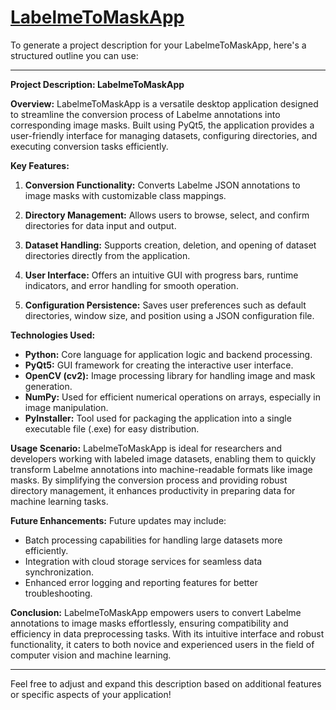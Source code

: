 # [LabelmeToMaskApp](https://github.com/li-jin-1998/LabelmeToMaskApp)

To generate a project description for your LabelmeToMaskApp, here's a structured outline you can use:

---

**Project Description: LabelmeToMaskApp**

**Overview:**
LabelmeToMaskApp is a versatile desktop application designed to streamline the conversion process of Labelme annotations into corresponding image masks. Built using PyQt5, the application provides a user-friendly interface for managing datasets, configuring directories, and executing conversion tasks efficiently.

**Key Features:**
1. **Conversion Functionality:** Converts Labelme JSON annotations to image masks with customizable class mappings.
   
2. **Directory Management:** Allows users to browse, select, and confirm directories for data input and output.
   
3. **Dataset Handling:** Supports creation, deletion, and opening of dataset directories directly from the application.
   
4. **User Interface:** Offers an intuitive GUI with progress bars, runtime indicators, and error handling for smooth operation.
   
5. **Configuration Persistence:** Saves user preferences such as default directories, window size, and position using a JSON configuration file.

**Technologies Used:**
- **Python:** Core language for application logic and backend processing.
- **PyQt5:** GUI framework for creating the interactive user interface.
- **OpenCV (cv2):** Image processing library for handling image and mask generation.
- **NumPy:** Used for efficient numerical operations on arrays, especially in image manipulation.
- **PyInstaller:** Tool used for packaging the application into a single executable file (.exe) for easy distribution.

**Usage Scenario:**
LabelmeToMaskApp is ideal for researchers and developers working with labeled image datasets, enabling them to quickly transform Labelme annotations into machine-readable formats like image masks. By simplifying the conversion process and providing robust directory management, it enhances productivity in preparing data for machine learning tasks.

**Future Enhancements:**
Future updates may include:
- Batch processing capabilities for handling large datasets more efficiently.
- Integration with cloud storage services for seamless data synchronization.
- Enhanced error logging and reporting features for better troubleshooting.

**Conclusion:**
LabelmeToMaskApp empowers users to convert Labelme annotations to image masks effortlessly, ensuring compatibility and efficiency in data preprocessing tasks. With its intuitive interface and robust functionality, it caters to both novice and experienced users in the field of computer vision and machine learning.

---

Feel free to adjust and expand this description based on additional features or specific aspects of your application!